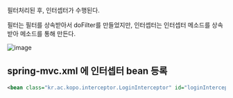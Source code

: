 
필터처리된 후, 인터셉터가 수행된다. 

필터는 필터를 상속받아서 doFilter를 만들었지만,
인터셉터는 인터셉터 메소드를 상속받아 메소드를 통해 만든다. 


![image](https://user-images.githubusercontent.com/77392444/130565793-a04ee387-abe0-4a8f-9fd2-65c3455ae54c.png)



## spring-mvc.xml 에 인터셉터 bean 등록

```xml
<bean class="kr.ac.kopo.interceptor.LoginInterceptor" id="loginInterceptor" />
```
